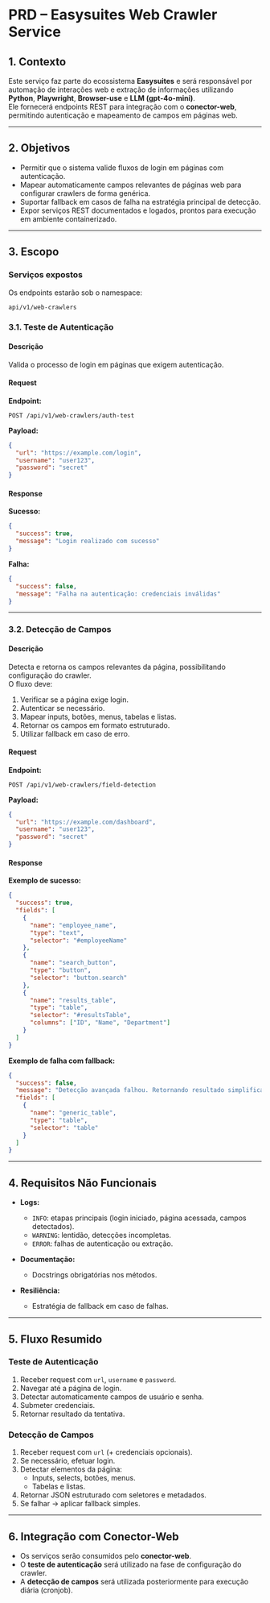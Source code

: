 # PRD – Easysuites Web Crawler Service

## 1. Contexto
Este serviço faz parte do ecossistema **Easysuites** e será responsável por automação de interações web e extração de informações utilizando **Python**, **Playwright**, **Browser-use** e **LLM (gpt-4o-mini)**.  
Ele fornecerá endpoints REST para integração com o **conector-web**, permitindo autenticação e mapeamento de campos em páginas web.

---

## 2. Objetivos
- Permitir que o sistema valide fluxos de login em páginas com autenticação.  
- Mapear automaticamente campos relevantes de páginas web para configurar crawlers de forma genérica.  
- Suportar fallback em casos de falha na estratégia principal de detecção.  
- Expor serviços REST documentados e logados, prontos para execução em ambiente containerizado.  

---

## 3. Escopo

### Serviços expostos
Os endpoints estarão sob o namespace:

```
api/v1/web-crawlers
```

### 3.1. Teste de Autenticação
#### Descrição
Valida o processo de login em páginas que exigem autenticação.  

#### Request
**Endpoint:**  
```
POST /api/v1/web-crawlers/auth-test
```

**Payload:**
```json
{
  "url": "https://example.com/login",
  "username": "user123",
  "password": "secret"
}
```

#### Response
**Sucesso:**
```json
{
  "success": true,
  "message": "Login realizado com sucesso"
}
```

**Falha:**
```json
{
  "success": false,
  "message": "Falha na autenticação: credenciais inválidas"
}
```

---

### 3.2. Detecção de Campos
#### Descrição
Detecta e retorna os campos relevantes da página, possibilitando configuração do crawler.  
O fluxo deve:  
1. Verificar se a página exige login.  
2. Autenticar se necessário.  
3. Mapear inputs, botões, menus, tabelas e listas.  
4. Retornar os campos em formato estruturado.  
5. Utilizar fallback em caso de erro.  

#### Request
**Endpoint:**  
```
POST /api/v1/web-crawlers/field-detection
```

**Payload:**
```json
{
  "url": "https://example.com/dashboard",
  "username": "user123",
  "password": "secret"
}
```

#### Response
**Exemplo de sucesso:**
```json
{
  "success": true,
  "fields": [
    {
      "name": "employee_name",
      "type": "text",
      "selector": "#employeeName"
    },
    {
      "name": "search_button",
      "type": "button",
      "selector": "button.search"
    },
    {
      "name": "results_table",
      "type": "table",
      "selector": "#resultsTable",
      "columns": ["ID", "Name", "Department"]
    }
  ]
}
```

**Exemplo de falha com fallback:**
```json
{
  "success": false,
  "message": "Detecção avançada falhou. Retornando resultado simplificado.",
  "fields": [
    {
      "name": "generic_table",
      "type": "table",
      "selector": "table"
    }
  ]
}
```

---

## 4. Requisitos Não Funcionais
- **Logs:**  
  - `INFO`: etapas principais (login iniciado, página acessada, campos detectados).  
  - `WARNING`: lentidão, detecções incompletas.  
  - `ERROR`: falhas de autenticação ou extração.  

- **Documentação:**  
  - Docstrings obrigatórias nos métodos.

- **Resiliência:**  
  - Estratégia de fallback em caso de falhas.

---

## 5. Fluxo Resumido

### Teste de Autenticação
1. Receber request com `url`, `username` e `password`.  
2. Navegar até a página de login.  
3. Detectar automaticamente campos de usuário e senha.  
4. Submeter credenciais.  
5. Retornar resultado da tentativa.  

### Detecção de Campos
1. Receber request com `url` (+ credenciais opcionais).  
2. Se necessário, efetuar login.  
3. Detectar elementos da página:  
   - Inputs, selects, botões, menus.  
   - Tabelas e listas.  
4. Retornar JSON estruturado com seletores e metadados.  
5. Se falhar → aplicar fallback simples.  

---

## 6. Integração com Conector-Web
- Os serviços serão consumidos pelo **conector-web**.  
- O **teste de autenticação** será utilizado na fase de configuração do crawler.  
- A **detecção de campos** será utilizada posteriormente para execução diária (cronjob).  
